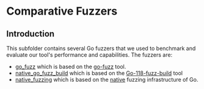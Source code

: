 # Comparative Fuzzers

## Introduction
This subfolder contains several Go fuzzers that we used to benchmark and evaluate our tool's performance and capabilities.
The fuzzers are:
- [go_fuzz](./go_fuzz) which is based on the [go-fuzz](https://github.com/dvyukov/go-fuzz) tool.
- [native_go_fuzz_build](./native_go_fuzz_build/) which is based on the [Go-118-fuzz-build](https://github.com/AdamKorcz/go-118-fuzz-build) tool
- [native_fuzzing](./native_fuzzing/) which is based on the [native](https://go.dev/doc/security/fuzz/) fuzzing infrastructure of Go.